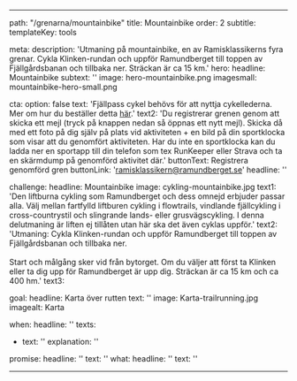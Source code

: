 ---

path: "/grenarna/mountainbike"
title: Mountainbike
order: 2
subtitle: 
templateKey: tools

meta: 
  description: 'Utmaning på mountainbike, en av Ramisklassikerns fyra grenar. Cykla Klinken-rundan och uppför Ramundberget till toppen av Fjällgårdsbanan och tillbaka ner. Sträckan är ca 15 km.'
hero:
  headline: Mountainbike
  subtext: ''
  image: hero-mountainbike.png
  imagesmall: mountainbike-hero-small.png

  cta:
    option: false
    text: 'Fjällpass cykel behövs för att nyttja cykellederna. Mer om hur du beställer detta <a href="https://www.ramundberget.se/information/liftkort/sommar/" target="_blank" rel="noopener noreferrer">här</a>.' 
    text2: 'Du registrerar grenen genom att skicka ett mejl (tryck på knappen nedan så öppnas ett nytt mejl). Skicka då med ett foto på dig själv på plats vid aktiviteten + en bild på din sportklocka som visar att du genomfört aktiviteten. Har du inte en sportklocka kan du ladda ner en sportapp till din telefon som tex RunKeeper eller Strava och ta en skärmdump på genomförd aktivitet där.' 
    buttonText: Registrera genomförd gren
    buttonLink: 'ramisklassikern@ramundberget.se'
    headline: ''

challenge:
  headline: Mountain&shy;bike
  image: cykling-mountainbike.jpg
  text1: 'Den liftburna cykling som Ramundberget och dess omnejd erbjuder passar alla. Välj mellan fartfylld liftburen cykling i flowtrails, vindlande fjällcykling i cross-countrystil och slingrande lands- eller grusvägscykling. I denna delutmaning är liften ej tillåten utan här ska det även cyklas uppför.' 
  text2: 'Utmaning: Cykla Klinken-rundan och uppför Ramundberget till toppen av Fjällgårdsbanan och tillbaka ner. <br><br>Start och målgång sker vid från bytorget. Om du väljer att först ta Klinken eller ta dig upp för Ramundberget är upp dig. Sträckan är ca 15 km och ca 400 hm.'
  text3:

goal:
  headline: Karta över rutten
  text: '' 
  image: Karta-trailrunning.jpg
  imagealt: Karta

when:
  headline: ''
  texts:
  - text: ''
    explanation: ''

 
promise:
  headline: ''
  text: ''
what:
  headline: ''
  text: ''

---